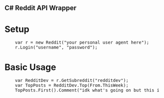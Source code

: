 ## C# Reddit API Wrapper

# Setup

<pre>
	var r = new Reddit("your personal user agent here");
	r.Login("username", "password");
</pre>

# Basic Usage

<pre>
	var RedditDev = r.GetSubreddit("redditdev");
	var TopPosts = RedditDev.Top(From.ThisWeek);
	TopPosts.First().Comment("idk what's going on but this is my opinion!");		
</pre>